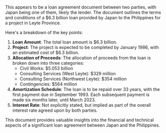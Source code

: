 This appears to be a loan agreement document between two parties, with Japan being one of them, likely the lender. The document outlines the terms and conditions of a $6.3 billion loan provided by Japan to the Philippines for a project in Leyte Province.

Here's a breakdown of the key points:

1. **Loan Amount**: The total loan amount is $6.3 billion.
2. **Project**: The project is expected to be completed by January 1986, with an estimated cost of $6.3 billion.
3. **Allocation of Proceeds**: The allocation of proceeds from the loan is broken down into three categories:
	* Civil Works: $5.053 billion
	* Consulting Services (West Leyte): $329 million
	* Consulting Services (Northwest Leyte): $354 million
	* Contingencies: $564 million
4. **Amortization Schedule**: The loan is to be repaid over 33 years, with the first payment due in September 1993. Each subsequent payment is made six months later, until March 2023.
5. **Interest Rate**: Not explicitly stated, but implied as part of the overall interest rate agreed upon by both parties.

This document provides valuable insights into the financial and technical aspects of a significant loan agreement between Japan and the Philippines.